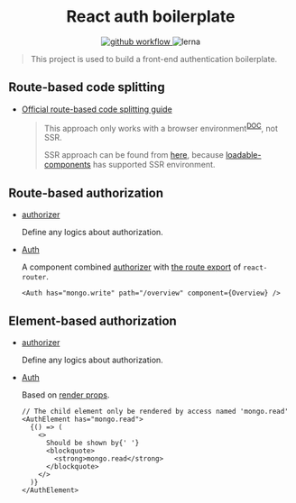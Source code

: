 <h1 align="center">React auth boilerplate</h1>

<p align="center">
  <a href="https://github.com/lbwa/react-auth-boilerplate/actions">
    <img alt="github workflow" src="https://github.com/lbwa/react-auth-boilerplate/workflows/deploy/badge.svg">
  </a>
  <img alt="lerna" src="https://img.shields.io/badge/maintained%20with-lerna-cc00ff.svg"/>
</p>

> This project is used to build a front-end authentication boilerplate.

## Route-based code splitting

- [Official route-based code splitting guide](https://reactjs.org/docs/code-splitting.html#route-based-code-splitting)

  > This approach only works with a browser environment<sup>[DOC](https://reactjs.org/docs/react-api.html#reactsuspense)</sup>, not SSR.
  >
  > SSR approach can be found from [here](https://reacttraining.com/react-router/web/guides/code-splitting), because [loadable-components](https://www.smooth-code.com/open-source/loadable-components/docs/loadable-vs-react-lazy/#comparison-table) has supported SSR environment.

## Route-based authorization

- [authorizer](./src/components/Auth/authorizer.ts)

  Define any logics about authorization.

- [Auth](./src/components/Auth/index.tsx)

  A component combined [authorizer](./src/components/Auth/authorizer.ts) with [the route export](https://reacttraining.com/react-router/core/api/Route) of `react-router`.

  ```tsx
  <Auth has="mongo.write" path="/overview" component={Overview} />
  ```

## Element-based authorization

- [authorizer](./src/components/Auth/authorizer.ts)

  Define any logics about authorization.

- [Auth](./src/components/Auth/Element/index.tsx)

  Based on [render props][render props].

  ```tsx
  // The child element only be rendered by access named 'mongo.read'
  <AuthElement has="mongo.read">
    {() => (
      <>
        Should be shown by{' '}
        <blockquote>
          <strong>mongo.read</strong>
        </blockquote>
      </>
    )}
  </AuthElement>
  ```

[render props]: https://reactjs.org/docs/render-props.html
